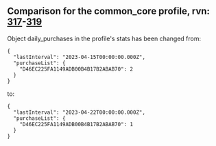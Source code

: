 ## Comparison for the common_core profile, rvn: [317](https://github.com/PRO100KatYT/FortniteProfileRevisions/tree/main/profiles/common_core/317%20common_core.json)-[319](https://github.com/PRO100KatYT/FortniteProfileRevisions/tree/main/profiles/common_core/319%20common_core.json)

Object daily_purchases in the profile's stats has been changed from:

```
{
  "lastInterval": "2023-04-15T00:00:00.000Z",
  "purchaseList": {
    "D46EC225FA1149ADB00B4B17B2ABAB70": 2
  }
}
```

to:

```
{
  "lastInterval": "2023-04-22T00:00:00.000Z",
  "purchaseList": {
    "D46EC225FA1149ADB00B4B17B2ABAB70": 1
  }
}
```

<br><br>

